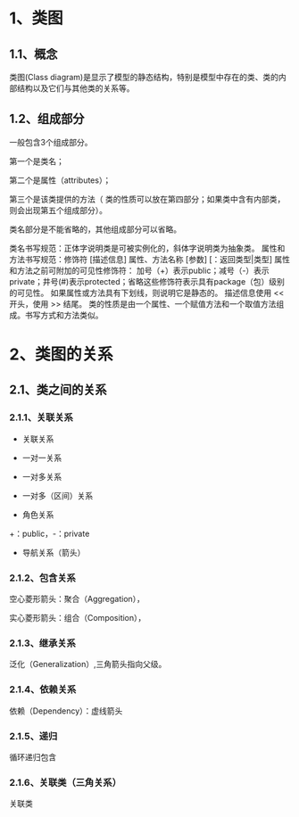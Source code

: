 # 1、类图
## 1.1、概念
类图(Class diagram)是显示了模型的静态结构，特别是模型中存在的类、类的内部结构以及它们与其他类的关系等。
## 1.2、组成部分
一般包含3个组成部分。

第一个是类名；

第二个是属性（attributes）；

第三个是该类提供的方法（ 类的性质可以放在第四部分；如果类中含有内部类，则会出现第五个组成部分）。

类名部分是不能省略的，其他组成部分可以省略。

类名书写规范：正体字说明类是可被实例化的，斜体字说明类为抽象类。
属性和方法书写规范：修饰符 [描述信息] 属性、方法名称 [参数] [：返回类型|类型]
属性和方法之前可附加的可见性修饰符：
加号（+）表示public；减号（-）表示private；井号(#)表示protected；省略这些修饰符表示具有package（包）级别的可见性。
如果属性或方法具有下划线，则说明它是静态的。
描述信息使用 << 开头，使用 >> 结尾。
类的性质是由一个属性、一个赋值方法和一个取值方法组成。书写方式和方法类似。

# 2、类图的关系
## 2.1、类之间的关系
### 2.1.1、关联关系
- 关联关系

- 一对一关系

- 一对多关系

- 一对多（区间）关系

- 角色关系
  
+：public，-：private

- 导航关系（箭头）

### 2.1.2、包含关系

空心菱形箭头：聚合（Aggregation），

实心菱形箭头：组合（Composition），

### 2.1.3、继承关系

泛化（Generalization）,三角箭头指向父级。

### 2.1.4、依赖关系

依赖（Dependency）：虚线箭头

### 2.1.5、递归

循环递归包含

### 2.1.6、关联类（三角关系）
关联类